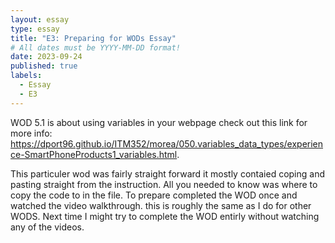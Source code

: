 ```yaml
---
layout: essay
type: essay
title: "E3: Preparing for WODs Essay"
# All dates must be YYYY-MM-DD format!
date: 2023-09-24
published: true
labels:
  - Essay
  - E3
---
```


WOD 5.1 is about using variables in your webpage check out this link for more info:<br>
https://dport96.github.io/ITM352/morea/050.variables_data_types/experience-SmartPhoneProducts1_variables.html.
<br>

This particuler wod was fairly straight forward it mostly contaied coping and pasting straight from the instruction. All you needed to know was where to copy the code to in the file.
To prepare completed the WOD once and watched the video walkthrough. this is roughly the same as I do for other WODS.
Next time I might try to complete the WOD entirly without watching any of the videos.
